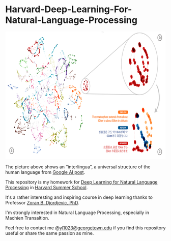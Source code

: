# Harvard-Deep-Learning-For-Natural-Language-Processing

<img src = "Google Interlingua.png" height = "400">

The picture above shows an “interlingua”, a universal structure of the human language from 
[Google AI post](http://ai.googleblog.com/2016/11/zero-shot-translation-with-googles.html).

This repository is my homework for [Deep Learning for Natural Language Processing](https://www.summer.harvard.edu/course-catalog/courses/deep-learning-for-natural-language-processing/34452?keyword=deep%20learning)
in [Harvard Summer School](https://www.summer.harvard.edu).

It's a rather interesting and inspiring course in deep learning thanks to Professor 
[Zoran B. Djordjevic, PhD](https://www.linkedin.com/in/zoran-djordjevic-17709925/). 

I'm strongly interested in Natural Language Processing, especially in Machien Transaltion.

Feel free to contact me @yl1023@georgetown.edu if you find this repository useful or share the same passion as mine.
